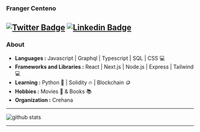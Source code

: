 ### Franger Centeno 
[![Twitter Badge](https://img.shields.io/badge/-Isha_Gupta-1ca0f1?style=flat-square&logo=twitter&logoColor=white&link=https://twitter.com/Isha_1321)](https://twitter.com/frangerdev)  [![Linkedin Badge](https://img.shields.io/badge/-Isha_Gupta-blue?style=flat-square&logo=Linkedin&logoColor=white&link=https://www.linkedin.com/in/franger-centeno//)](https://www.linkedin.com/in/franger-centeno/)
---------------------------------------------------------------------------------------------------------------------------------------------------------------------------------
### About
	
-  **Languages :** Javascript | Graphql | Typescript | SQL | CSS 💻
-  **Frameworks and Libraries :** React | Next.js | Node.js | Express | Tailwind  💻
-  **Learning :** Python 🐍 | Solidity 🔥 | Blockchain 🪙
-  **Hobbies :** Movies 🎥 & Books 📚
-  **Organization :** Crehana

---------------------------------------------------------------------------------------------------------------------------------------------------------------------------------

![github stats](https://github-readme-stats.vercel.app/api?username=frangercenteno&show_icons=true)

---------------------------------------------------------------------------------------------------------------------------------------------------------------------------------

